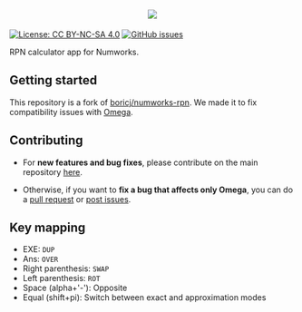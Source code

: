 <h1 align="center"><img src="https://github.com/Omega-Numworks/Omega-Design/blob/master/Omega-RPN.png" /></h1>

[![License: CC BY-NC-SA 4.0](https://img.shields.io/badge/License-CC%20BY--NC--SA%204.0-lightgrey.svg?logo=creative%20commons&style=for-the-badge)](https://creativecommons.org/licenses/by-nc-sa/4.0/)
[![GitHub issues](https://img.shields.io/github/issues/Omega-Numworks/Omega-RPN.svg?logo=git&style=for-the-badge)](https://github.com/Omega-Numworks/Omega-RPN/issues)

RPN calculator app for Numworks.

## Getting started

This repository is a fork of [boricj/numworks-rpn](https://github.com/boricj/numworks-rpn). We made it to fix compatibility issues with [Omega](https://github.com/Omega-Numworks/Omega).

## Contributing

* For **new features and bug fixes**, please contribute on the main repository [here](https://github.com/boricj/numworks-rpn).

* Otherwise, if you want to **fix a bug that affects only Omega**, you can do a [pull request](https://github.com/Omega-Numworks/Omega-RPN/pulls) or [post issues](https://github.com/Omega-Numworks/Omega-RPN/issues).

## Key mapping
- EXE: `DUP`
- Ans: `OVER`
- Right parenthesis: `SWAP`
- Left parenthesis: `ROT`
- Space (alpha+'-'): Opposite
- Equal (shift+pi): Switch between exact and approximation modes

